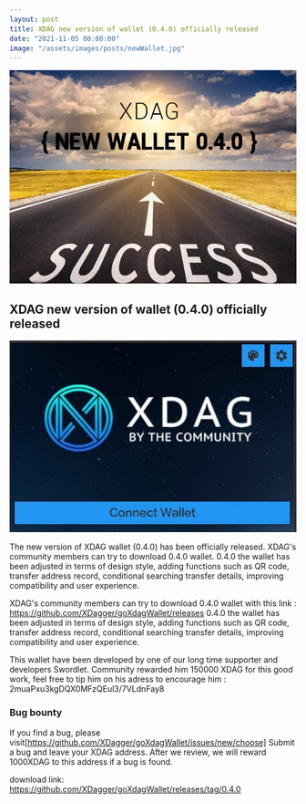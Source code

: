 ```yaml
---
layout: post
title: XDAG new version of wallet (0.4.0) officially released
date: "2021-11-05 00:00:00"
image: "/assets/images/posts/newWallet.jpg"
---
```


![newWallet image](/assets/images/posts/newWallet.jpg)  

## XDAG new version of wallet (0.4.0) officially released

![github star](/assets/images/posts/photo_2021-11-05_14-59-07.jpg)

The new version of XDAG wallet (0.4.0) has been officially released. 
XDAG's community members can try to download 0.4.0 wallet. 0.4.0 the wallet has been adjusted in terms of design style, adding functions such as QR code, transfer address record, conditional searching transfer details, improving compatibility and user experience.

XDAG's community members can try to download 0.4.0 wallet with this link : https://github.com/XDagger/goXdagWallet/releases
0.4.0 the wallet has been adjusted in terms of design style, adding functions such as QR code, transfer address record,
conditional searching transfer details, improving compatibility and user experience.

This wallet have been developed by one of our long time supporter and developers Swordlet.
Community rewarded him 150000 XDAG for this good work, feel free to tip him on his adress to encourage him : 2muaPxu3kgDQX0MFzQEul3/7VLdnFay8 

###  Bug bounty 

If you find a bug, please visit[https://github.com/XDagger/goXdagWallet/issues/new/choose]
Submit a bug and leave your XDAG address. After we review, we will reward 1000XDAG to this address if a bug is found.



download link: <https://github.com/XDagger/goXdagWallet/releases/tag/0.4.0>
